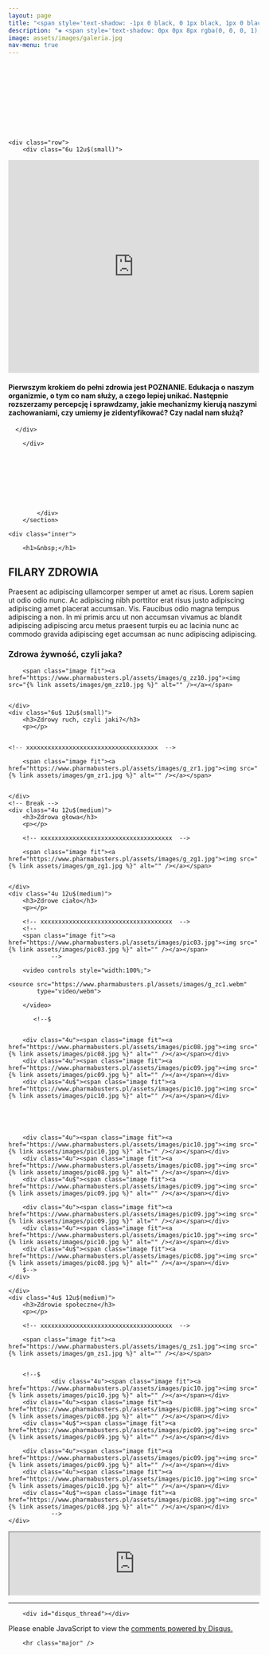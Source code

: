```yaml
---
layout: page
title: "<span style='text-shadow: -1px 0 black, 0 1px black, 1px 0 black, 0 -1px black;'>Galeria</span>"
description: "❖ <span style='text-shadow: 0px 0px 8px rgba(0, 0, 0, 1);'>Zdrowa żywność, czyli jaka?</span> &nbsp;<br>&nbsp;<br>❖ <span style='text-shadow: 0px 0px 8px rgba(0, 0, 0, 1);'>Zdrowy ruch, czyli jaki?</span> &nbsp;<br>&nbsp;<br>❖ <span style='text-shadow: 0px 0px 8px rgba(0, 0, 0, 1);'>Zdrowa głowa</span> &nbsp;<br>&nbsp;<br>❖ <span style='text-shadow: 0px 0px 8px rgba(0, 0, 0, 1);'>Zdrowe ciało</span> &nbsp;<br>&nbsp;<br> ❖ <span style='text-shadow: 0px 0px 8px rgba(0, 0, 0, 1);'>Zdrowie społeczne</span> &nbsp;"
image: assets/images/galeria.jpg
nav-menu: true
---
```




<div style="width:100%;height:10vw;">
</div>
<section id="banner" class="style2">
   <div class="inner">
                <span class="image">
                    <img src="/assets/images/zagiel.jpg" alt="">
                </span>
                <header class="major">
			<!--
                    <h1><span style='text-shadow: -1px 0 black, 0 1px black, 1px 0 black, 0 -1px black;'>&nbsp;</span></h1>
                        -->
                </header>
                <div class="content">
<!--
                    <span style='text-shadow: 0px 0px 8px rgba(0, 0, 0, 1);'>Podejście dotykające każdej sfery życia</span><br>&nbsp;<br><span style='text-shadow: 0px 0px 8px rgba(0, 0, 0, 1);'>Zdrowe jedzenie to nie wszystko!</span>
-->
                </div>
		    
	<div class="row">
	    <div class="6u 12u$(small)">
<iframe src="https://pharmabusters.pl/demo2" style="width:100%; aspect-ratio: 1 / 0.85; margin-left:0px; margin-top:0px;border:none;">
</iframe>
	     </div>
	     <div class="6u$ 12u$(small)">
	         <h4 style="margin-left:0px;margin-right:0px;">Pierwszym krokiem do pełni zdrowia jest POZNANIE. Edukacja o naszym organizmie, o tym co nam służy, a czego lepiej unikać. Następnie rozszerzamy percepcję i sprawdzamy, jakie mechanizmy kierują naszymi zachowaniami, czy umiemy je zidentyfikować? Czy nadal nam służą?</h4>
		
	  </div>
	
        </div>		    
		    
		    
		    
		    
		    
		    
		    
		    
		    
            </div>
        </section>

<!-- Main -->
<div id="main" class="alt">

	<div class="inner">
<!--		
		<header class="major">
			<h1>GALERIA</h1>
		</header>
-->
		<h1>&nbsp;</h1>
		
<!-- Content -->
<h2 id="content">FILARY ZDROWIA</h2>
<p>Praesent ac adipiscing ullamcorper semper ut amet ac risus. Lorem sapien ut odio odio nunc. Ac adipiscing nibh porttitor erat risus justo adipiscing adipiscing amet placerat accumsan. Vis. Faucibus odio magna tempus adipiscing a non. In mi primis arcu ut non accumsan vivamus ac blandit adipiscing adipiscing arcu metus praesent turpis eu ac lacinia nunc ac commodo gravida adipiscing eget accumsan ac nunc adipiscing adipiscing.</p>
<div class="row">
	<div class="6u 12u$(small)">
		<h3>Zdrowa żywność, czyli jaka?</h3>
		<p></p>
<!-- xxxxxxxxxxxxxxxxxxxxxxxxxxxxxxxxxxxxx  -->		
		
		<span class="image fit"><a href="https://www.pharmabusters.pl/assets/images/g_zz10.jpg"><img src="{% link assets/images/gm_zz10.jpg %}" alt="" /></a></span>
<div class="box alt">
	<div class="row 50% uniform">
		<div class="4u"><span class="image fit"><a href="https://www.pharmabusters.pl/assets/images/g_zz1.jpg"><img src="{% link assets/images/gm_zz1.jpg %}" alt="" /></a></span></div>
		<div class="4u"><span class="image fit"><a href="https://www.pharmabusters.pl/assets/images/g_zz2.jpg"><img src="{% link assets/images/gm_zz2.jpg %}" alt="" /></a></span></div>
		<div class="4u$"><span class="image fit"><a href="https://www.pharmabusters.pl/assets/images/g_zz3.jpg"><img src="{% link assets/images/gm_zz3.jpg %}" alt="" /></a></span></div>
		<!-- Break -->
		<div class="4u"><span class="image fit"><a href="https://www.pharmabusters.pl/assets/images/g_zz4.jpg"><img src="{% link assets/images/gm_zz4.jpg %}" alt="" /></a></span></div>
		<div class="4u"><span class="image fit"><a href="https://www.pharmabusters.pl/assets/images/g_zz5.jpg"><img src="{% link assets/images/gm_zz5.jpg %}" alt="" /></a></span></div>
		<div class="4u$"><span class="image fit"><a href="https://www.pharmabusters.pl/assets/images/g_zz6.jpg"><img src="{% link assets/images/gm_zz6.jpg %}" alt="" /></a></span></div>
		<!-- Break -->
		<div class="4u"><span class="image fit"><a href="https://www.pharmabusters.pl/assets/images/g_zz7.jpg"><img src="{% link assets/images/gm_zz7.jpg %}" alt="" /></a></span></div>
		<div class="4u"><span class="image fit"><a href="https://www.pharmabusters.pl/assets/images/g_zz8.jpg"><img src="{% link assets/images/gm_zz8.jpg %}" alt="" /></a></span></div>
		<div class="4u$"><span class="image fit"><a href="https://www.pharmabusters.pl/assets/images/g_zz9.jpg"><img src="{% link assets/images/gm_zz9.jpg %}" alt="" /></a></span></div>
	</div>
</div>
		
<!-- xxxxxxxxxxxxxxxxxxxxxxxxxxxxxxxxxxxxx  -->
		
		
		
	</div>
	<div class="6u$ 12u$(small)">
		<h3>Zdrowy ruch, czyli jaki?</h3>
		<p></p>
		
		
	<!-- xxxxxxxxxxxxxxxxxxxxxxxxxxxxxxxxxxxxx  -->		
		
		<span class="image fit"><a href="https://www.pharmabusters.pl/assets/images/g_zr1.jpg"><img src="{% link assets/images/gm_zr1.jpg %}" alt="" /></a></span>
<div class="box alt">
	<div class="row 50% uniform">
		<div class="4u"><span class="image fit"><a href="https://www.pharmabusters.pl/assets/images/g_zr2.jpg"><img src="{% link assets/images/gm_zr2.jpg %}" alt="" /></a></span></div>
		<div class="4u"><span class="image fit"><a href="https://www.pharmabusters.pl/assets/images/g_zr3.jpg"><img src="{% link assets/images/gm_zr3.jpg %}" alt="" /></a></span></div>
		<div class="4u$"><span class="image fit"><a href="https://www.pharmabusters.pl/assets/images/g_zr4.jpg"><img src="{% link assets/images/gm_zr4.jpg %}" alt="" /></a></span></div>
		<!-- Break -->
		<div class="4u"><span class="image fit"><a href="https://www.pharmabusters.pl/assets/images/g_zr5.jpg"><img src="{% link assets/images/gm_zr5.jpg %}" alt="" /></a></span></div>
		<div class="4u"><span class="image fit"><a href="https://www.pharmabusters.pl/assets/images/g_zr6.jpg"><img src="{% link assets/images/gm_zr6.jpg %}" alt="" /></a></span></div>
		<div class="4u$"><span class="image fit"><a href="https://www.pharmabusters.pl/assets/images/g_zr7.jpg"><img src="{% link assets/images/gm_zr7.jpg %}" alt="" /></a></span></div>
		<!-- Break -->
		<div class="4u"><span class="image fit"><a href="https://www.pharmabusters.pl/assets/images/g_zr8.jpg"><img src="{% link assets/images/gm_zr8.jpg %}" alt="" /></a></span></div>
		<div class="4u"><span class="image fit"><a href="https://www.pharmabusters.pl/assets/images/g_zr9.jpg"><img src="{% link assets/images/gm_zr9.jpg %}" alt="" /></a></span></div>
		<div class="4u$"><span class="image fit"><a href="https://www.pharmabusters.pl/assets/images/g_zr10.jpg"><img src="{% link assets/images/gm_zr10.jpg %}" alt="" /></a></span></div>
	</div>
</div>
		
<!-- xxxxxxxxxxxxxxxxxxxxxxxxxxxxxxxxxxxxx  -->		
		
		
		
		
		
		
		
	</div>
	<!-- Break -->
	<div class="4u 12u$(medium)">
		<h3>Zdrowa głowa</h3>
		<p></p>
		
		<!-- xxxxxxxxxxxxxxxxxxxxxxxxxxxxxxxxxxxxx  -->		
		
		<span class="image fit"><a href="https://www.pharmabusters.pl/assets/images/g_zg1.jpg"><img src="{% link assets/images/gm_zg1.jpg %}" alt="" /></a></span>
<div class="box alt">
	<div class="row 50% uniform">
	       <div class="4u"><span class="image fit"><a href="https://www.pharmabusters.pl/assets/images/g_zg2.jpg"><img src="{% link assets/images/gm_zg2.jpg %}" alt="" /></a></span></div>
		<div class="4u"><span class="image fit"><a href="https://www.pharmabusters.pl/assets/images/g_zg3.jpg"><img src="{% link assets/images/gm_zg3.jpg %}" alt="" /></a></span></div> 
		<div class="4u$"><span class="image fit"><a href="https://www.pharmabusters.pl/assets/images/g_zg4.jpg"><img src="{% link assets/images/gm_zg4.jpg %}" alt="" /></a></span></div>
	<!--$	
		<div class="4u"><span class="image fit"><a href="https://www.pharmabusters.pl/assets/images/pic10.jpg"><img src="{% link assets/images/pic10.jpg %}" alt="" /></a></span></div>
		<div class="4u"><span class="image fit"><a href="https://www.pharmabusters.pl/assets/images/pic08.jpg"><img src="{% link assets/images/pic08.jpg %}" alt="" /></a></span></div> 
		<div class="4u$"><span class="image fit"><a href="https://www.pharmabusters.pl/assets/images/pic09.jpg"><img src="{% link assets/images/pic09.jpg %}" alt="" /></a></span></div>
		
		<div class="4u"><span class="image fit"><a href="https://www.pharmabusters.pl/assets/images/pic09.jpg"><img src="{% link assets/images/pic09.jpg %}" alt="" /></a></span></div>
		<div class="4u"><span class="image fit"><a href="https://www.pharmabusters.pl/assets/images/pic10.jpg"><img src="{% link assets/images/pic10.jpg %}" alt="" /></a></span></div> 
		<div class="4u$"><span class="image fit"><a href="https://www.pharmabusters.pl/assets/images/pic08.jpg"><img src="{% link assets/images/pic08.jpg %}" alt="" /></a></span></div>
        $-->
	</div>
</div>
		
<!-- xxxxxxxxxxxxxxxxxxxxxxxxxxxxxxxxxxxxx  -->	
		
		
		
		
		
		
	</div>
	<div class="4u 12u$(medium)">
		<h3>Zdrowe ciało</h3>
		<p></p>
		
		<!-- xxxxxxxxxxxxxxxxxxxxxxxxxxxxxxxxxxxxx  -->		
		<!--
		<span class="image fit"><a href="https://www.pharmabusters.pl/assets/images/pic03.jpg"><img src="{% link assets/images/pic03.jpg %}" alt="" /></a></span>
                -->
		
<div class="box alt">
	<div class="row 50% uniform">
		
		<video controls style="width:100%;">

    <source src="https://www.pharmabusters.pl/assets/images/g_zc1.webm"
            type="video/webm">
		
		</video>
		
	       <!--$
			
			
		<div class="4u"><span class="image fit"><a href="https://www.pharmabusters.pl/assets/images/pic08.jpg"><img src="{% link assets/images/pic08.jpg %}" alt="" /></a></span></div>
		<div class="4u"><span class="image fit"><a href="https://www.pharmabusters.pl/assets/images/pic09.jpg"><img src="{% link assets/images/pic09.jpg %}" alt="" /></a></span></div>
		<div class="4u$"><span class="image fit"><a href="https://www.pharmabusters.pl/assets/images/pic10.jpg"><img src="{% link assets/images/pic10.jpg %}" alt="" /></a></span></div>
		
		
		
		
		
		<div class="4u"><span class="image fit"><a href="https://www.pharmabusters.pl/assets/images/pic10.jpg"><img src="{% link assets/images/pic10.jpg %}" alt="" /></a></span></div>
		<div class="4u"><span class="image fit"><a href="https://www.pharmabusters.pl/assets/images/pic08.jpg"><img src="{% link assets/images/pic08.jpg %}" alt="" /></a></span></div>
		<div class="4u$"><span class="image fit"><a href="https://www.pharmabusters.pl/assets/images/pic09.jpg"><img src="{% link assets/images/pic09.jpg %}" alt="" /></a></span></div>
	
		<div class="4u"><span class="image fit"><a href="https://www.pharmabusters.pl/assets/images/pic09.jpg"><img src="{% link assets/images/pic09.jpg %}" alt="" /></a></span></div>
		<div class="4u"><span class="image fit"><a href="https://www.pharmabusters.pl/assets/images/pic10.jpg"><img src="{% link assets/images/pic10.jpg %}" alt="" /></a></span></div>
		<div class="4u$"><span class="image fit"><a href="https://www.pharmabusters.pl/assets/images/pic08.jpg"><img src="{% link assets/images/pic08.jpg %}" alt="" /></a></span></div>
		$-->
	</div>
</div>
		
<!-- xxxxxxxxxxxxxxxxxxxxxxxxxxxxxxxxxxxxx  -->	
		
		
		
		
		
		
		
	</div>
	<div class="4u$ 12u$(medium)">
		<h3>Zdrowie społeczne</h3>
		<p></p>
		
		<!-- xxxxxxxxxxxxxxxxxxxxxxxxxxxxxxxxxxxxx  -->		
		
		<span class="image fit"><a href="https://www.pharmabusters.pl/assets/images/g_zs1.jpg"><img src="{% link assets/images/gm_zs1.jpg %}" alt="" /></a></span>
<div class="box alt">
	<div class="row 50% uniform">
		<div class="4u"><span class="image fit"><a href="https://www.pharmabusters.pl/assets/images/g_zs2.jpg"><img src="{% link assets/images/gm_zs2.jpg %}" alt="" /></a></span></div>
		<div class="4u"><span class="image fit"><a href="https://www.pharmabusters.pl/assets/images/g_zs3.jpg"><img src="{% link assets/images/gm_zs3.jpg %}" alt="" /></a></span></div>
		<div class="4u$"><span class="image fit"><a href="https://www.pharmabusters.pl/assets/images/g_zs4.jpg"><img src="{% link assets/images/gm_zs4.jpg %}" alt="" /></a></span></div>
		<!-- Break -->
		
		<!--$ 
                <div class="4u"><span class="image fit"><a href="https://www.pharmabusters.pl/assets/images/pic10.jpg"><img src="{% link assets/images/pic10.jpg %}" alt="" /></a></span></div>
		<div class="4u"><span class="image fit"><a href="https://www.pharmabusters.pl/assets/images/pic08.jpg"><img src="{% link assets/images/pic08.jpg %}" alt="" /></a></span></div>
		<div class="4u$"><span class="image fit"><a href="https://www.pharmabusters.pl/assets/images/pic09.jpg"><img src="{% link assets/images/pic09.jpg %}" alt="" /></a></span></div>
	
		<div class="4u"><span class="image fit"><a href="https://www.pharmabusters.pl/assets/images/pic09.jpg"><img src="{% link assets/images/pic09.jpg %}" alt="" /></a></span></div>
		<div class="4u"><span class="image fit"><a href="https://www.pharmabusters.pl/assets/images/pic10.jpg"><img src="{% link assets/images/pic10.jpg %}" alt="" /></a></span></div>
		<div class="4u$"><span class="image fit"><a href="https://www.pharmabusters.pl/assets/images/pic08.jpg"><img src="{% link assets/images/pic08.jpg %}" alt="" /></a></span></div>
                -->
	</div>
</div>
		
<!-- xxxxxxxxxxxxxxxxxxxxxxxxxxxxxxxxxxxxx  -->	
		
		
		
		
</div>
	
<iframe src="https://pharmabusters.pl/demo" style="width:100%; aspect-ratio : 1 / 0.25;" > </iframe>		
	
</div>
		

		
<hr class="major" />
		
		
		<div id="disqus_thread"></div>
<script>
    /**
    *  RECOMMENDED CONFIGURATION VARIABLES: EDIT AND UNCOMMENT THE SECTION BELOW TO INSERT DYNAMIC VALUES FROM YOUR PLATFORM OR CMS.
    *  LEARN WHY DEFINING THESE VARIABLES IS IMPORTANT: https://disqus.com/admin/universalcode/#configuration-variables    */
    /*
    var disqus_config = function () {
    this.page.url = 'https://www.pharmabusters.pl/2_oferta.html';  // Replace PAGE_URL with your page's canonical URL variable
    this.page.identifier = PAGE_IDENTIFIER; // Replace PAGE_IDENTIFIER with your page's unique identifier variable
    };
    */
    (function() { // DON'T EDIT BELOW THIS LINE
    var d = document, s = d.createElement('script');
    s.src = 'https://pharmabusters.disqus.com/embed.js';
    s.setAttribute('data-timestamp', +new Date());
    (d.head || d.body).appendChild(s);
    })();
</script>
<noscript>Please enable JavaScript to view the <a href="https://disqus.com/?ref_noscript">comments powered by Disqus.</a></noscript>
<script id="dsq-count-scr" src="//pharmabusters.disqus.com/count.js" async></script>
		
		<hr class="major" />


</div>
